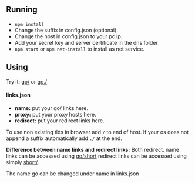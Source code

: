 ## Running
- `npm install`
- Change the suffix in config.json (optional)
- Change the host in config.json to your pc ip.
- Add your secret key and server certificate in the dns folder
- `npm start` or `npm net-install` to install as net service.
## Using
Try it: [go/](http://go/ "go/") or [go./](http://go./ "go./")
#### links.json
- **name:** put your go/ links here.
- **proxy:** put your proxy hosts here.
- **redirect:** put your redirect links here.

To use non existing tlds in browser add `/` to end of host. If your os does not append a suffix automatically add `./` at the end.

**Difference between name links and redirect links:**
Both redirect. name links can be accessed using [go/short](http://go/short "go/short") redirect links can be accessed using simply [short/](http://short/ "short/").

The name go can be changed under name in links.json
